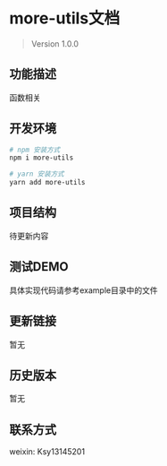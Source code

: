 # more-utils文档

> Version 1.0.0

## 功能描述

函数相关

## 开发环境

```bash
# npm 安装方式
npm i more-utils

# yarn 安装方式
yarn add more-utils

```

## 项目结构

待更新内容

## 测试DEMO

具体实现代码请参考example目录中的文件

## 更新链接

暂无

## 历史版本

暂无

## 联系方式

weixin: Ksy13145201

